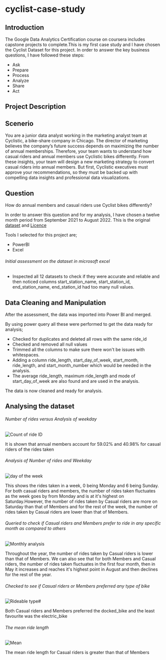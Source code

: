 # cyclist-case-study
## Introduction
The Google Data Analytics Certification course on coursera includes capstone projects to complete.This is my first case study and I have chosen the Cyclist Dataset for this project. In order to answer the key business questions, I have followed these steps:
* Ask
* Prepare
* Process
* Analyze
* Share
* Act
## Project Description
## Scenerio
You are a junior data analyst working in the marketing analyst team at Cyclistic, a bike-share company in Chicago. The director
of marketing believes the company’s future success depends on maximizing the number of annual memberships. Therefore,
your team wants to understand how casual riders and annual members use Cyclistic bikes differently. From these insights,
your team will design a new marketing strategy to convert casual riders into annual members. But first, Cyclistic executives
must approve your recommendations, so they must be backed up with compelling data insights and professional data
visualizations.
## Question
 How do annual members and casual riders use Cyclist bikes differently?
 
In order to answer this question and for my analysis, I have chosen a twelve month period from September 2021 to August 2022.
This is the original [dataset](https://divvy-tripdata.s3.amazonaws.com/index.html) and [Licence](https://ride.divvybikes.com/data-license-agreement)

Tools I selected for this project are;
* PowerBI
* Excel
###### Initial assessment on the dataset in microsoft excel
* Inspected all 12 datasets to check if they were accurate and reliable and then noticed columns start_station_name, start_station_id, end_station_name, end_station_id had too many null values.
## Data Cleaning and Manipulation
After the assessment, the data was imported into Power BI and merged.

By using power query all these were performed to get the data ready for analysis;
* Checked for duplicates and deleted all rows with the same ride_id
* Checked and removed all null values
* Trimmed all the columns to make sure there won't be issues with whitespaces.
* Adding a column ride_length, start_day_of_week, start_month, ride_length, and start_month_number which would be needed in the analysis.
* The average ride_length, maximum ride_length and mode of start_day_of_week are also found and are used in the analysis.

The data is now cleaned and ready for analysis.

## Analysing the dataset

###### Number of rides versus Analysis of weekday

![Count of ride ID](https://user-images.githubusercontent.com/68378328/213943922-dbb16444-e4f5-4073-bb44-12e550b25649.jpg)

It is shown that annual members account for 59.02% and 40.98% for casual riders of the rides taken

###### Analysis of Number of rides and Weekday

![day of the week](https://user-images.githubusercontent.com/68378328/214164915-3cc639cf-818d-4f2d-af7a-4266f3885604.jpg)

This shows the rides taken in a week, 0 being Monday and 6 being Sunday. For both casual riders and members, the number of rides taken fluctuates as the week goes by from Monday and is at it's highest on Saturday.However, the number of rides taken by Casual riders are more on Saturday than that of Members and for the rest of the week, the number of rides taken by Casual riders are lower than that of Members.

###### Queried to check if Casual riders and Members prefer to ride in any specific month as compared to others


![Monthly analysis](https://user-images.githubusercontent.com/68378328/214172301-8e77c2c8-ed41-4af3-81ea-6ccfbf43f8d5.jpg)

Throughout the year, the number of rides taken by Casual riders is lower than that of Members. We can also see that for both Members and Casual riders, the number of rides taken fluctuates in the first four month, then in May it increases and reaches it's highest point in August and then declines for the rest of the year.
###### Checked to see if Casual riders or Members preferred any type of bike

![Rideable type#](https://user-images.githubusercontent.com/68378328/214173874-eb1a6914-7d01-4828-aaea-afa81888a215.jpg)

Both Casual riders and Members preferred the docked_bike and the least favourite was the electric_bike

###### The mean ride length

![Mean](https://user-images.githubusercontent.com/68378328/214175339-5730cc78-54c2-43f6-abed-b3ef3599db18.jpg)

The mean ride length for Casual riders is greater than that of Members
